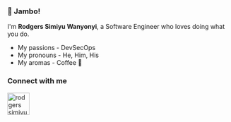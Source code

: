 ### :wave: Jambo! 

I'm **Rodgers Simiyu Wanyonyi**, a Software Engineer who loves doing what you do.

- My passions - DevSecOps
- My pronouns - He, Him, His
- My aromas - Coffee :slightly_smiling_face:

### Connect with me

<a href="https://twitter.com/devimiyu" target="blank"> 
  <img align="center" src="https://www.hamiltoncountyhealth.org/wp-content/uploads/Twitter-Logo.png" alt="rodgers simiyu" width="50" />
</a>
